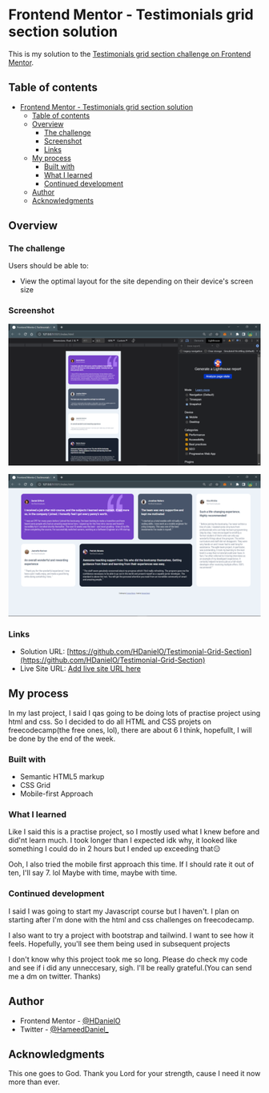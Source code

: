 # Frontend Mentor - Testimonials grid section solution

This is my solution to the [Testimonials grid section challenge on Frontend Mentor](https://www.frontendmentor.io/challenges/testimonials-grid-section-Nnw6J7Un7).

## Table of contents

- [Frontend Mentor - Testimonials grid section solution](#frontend-mentor---testimonials-grid-section-solution)
  - [Table of contents](#table-of-contents)
  - [Overview](#overview)
    - [The challenge](#the-challenge)
    - [Screenshot](#screenshot)
    - [Links](#links)
  - [My process](#my-process)
    - [Built with](#built-with)
    - [What I learned](#what-i-learned)
    - [Continued development](#continued-development)
  - [Author](#author)
  - [Acknowledgments](#acknowledgments)

## Overview

### The challenge

Users should be able to:

- View the optimal layout for the site depending on their device's screen size

### Screenshot

![mobile view](<./images/Screenshot%20(77).png>)

![Desktop view](<./images/Screenshot%20(76).png>)

### Links

- Solution URL: [https://github.com/HDanielO/Testimonial-Grid-Section](https://github.com/HDanielO/Testimonial-Grid-Section)
- Live Site URL: [Add live site URL here](https://your-live-site-url.com)

## My process

In my last project, I said I qas going to be doing lots of practise project using html and css. So I decided to do all HTML and CSS projets on freecodecamp(the free ones, lol), there are about 6 I think, hopefullt, I will be done by the end of the week.

### Built with

- Semantic HTML5 markup
- CSS Grid
- Mobile-first Approach

### What I learned

Like I said this is a practise project, so I mostly used what I knew before and did'nt learn much. I took longer than I expected idk why, it looked like something I could do in 2 hours but I ended up exceeding that😑

Ooh, I also tried the mobile first approach this time. If I should rate it out of ten, I'll say 7. lol Maybe with time, maybe with time.

### Continued development

I said I was going to start my Javascript course but I haven't. I plan on starting after I'm done with the html and css challenges on freecodecamp.

I also want to try a project with bootstrap and tailwind. I want to see how it feels. Hopefully, you'll see them being used in subsequent projects

I don't know why this project took me so long. Please do check my code and see if i did any unneccesary, sigh. I'll be really grateful.(You can send me a dm on twitter. Thanks)

## Author

- Frontend Mentor - [@HDanielO](https://www.frontendmentor.io/profile/HDanielO)
- Twitter - [@HameedDaniel\_](https://twitter.com/HameedDaniel_)

## Acknowledgments

This one goes to God. Thank you Lord for your strength, cause I need it now more than ever.
